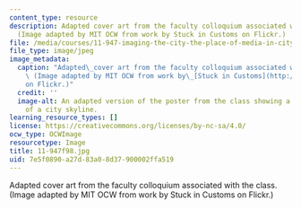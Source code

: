 ```yaml
---
content_type: resource
description: Adapted cover art from the faculty colloquium associated with the class.
  (Image adapted by MIT OCW from work by Stuck in Customs on Flickr.)
file: /media/courses/11-947-imaging-the-city-the-place-of-media-in-city-design-and-development-fall-1998/7e5f0890a27d83a08d37900002ffa519_11-947f98.jpg
file_type: image/jpeg
image_metadata:
  caption: "Adapted\_cover art from the faculty colloquium associated with the class.\
    \ (Image adapted by MIT OCW from work by\_[Stuck in Customs](http://flickr.com/photos/stuckincustoms/)\_\
    on Flickr.)"
  credit: ''
  image-alt: An adapted version of the poster from the class showing a photograph
    of a city skyline.
learning_resource_types: []
license: https://creativecommons.org/licenses/by-nc-sa/4.0/
ocw_type: OCWImage
resourcetype: Image
title: 11-947f98.jpg
uid: 7e5f0890-a27d-83a0-8d37-900002ffa519
---
```

Adapted cover art from the faculty colloquium associated with the class. (Image adapted by MIT OCW from work by Stuck in Customs on Flickr.)